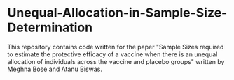 # Unequal-Allocation-in-Sample-Size-Determination
This repository contains code written for the paper "Sample Sizes required to estimate the protective efficacy of a vaccine when there is an unequal allocation of individuals across the vaccine and placebo groups" written by Meghna Bose and Atanu Biswas.
